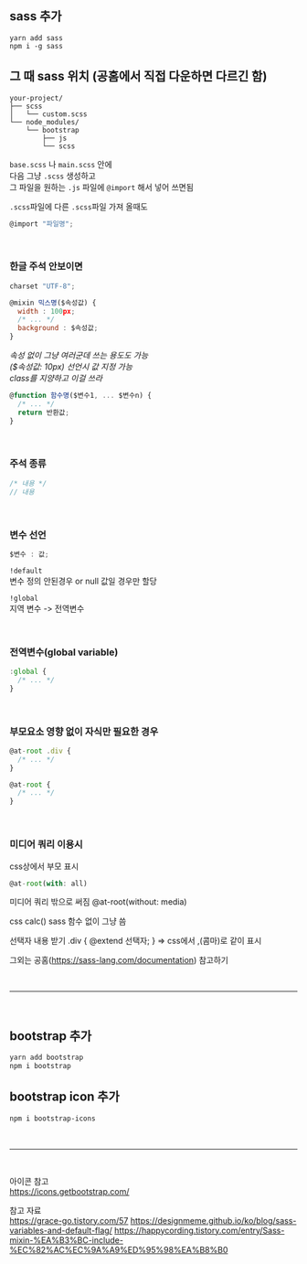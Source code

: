 ## sass 추가 

```
yarn add sass
npm i -g sass
```

## 그 때 sass 위치 (공홈에서 직접 다운하면 다르긴 함)
```
your-project/
├── scss
│   └── custom.scss
└── node_modules/
    └── bootstrap
        ├── js
        └── scss
```

`base.scss` 나 `main.scss` 안에  
다음 그냥 `.scss` 생성하고   
그 파일을 원하는 `.js` 파일에 `@import` 해서 넣어 쓰면됨  

`.scss`파일에 다른 `.scss`파일 가져 올때도  

```javascript
@import "파일명";  
```

<br />

### 한글 주석 안보이면
```javascript
charset "UTF-8";
```

```javascript
@mixin 믹스명($속성값) {
  width : 100px;
  /* ... */
  background : $속성값;
}
```
*속성 없이 그냥 여러군데 쓰는 용도도 가능  
($속성값: 10px) 선언시 값 지정 가능  
class를 지양하고 이걸 쓰라*  
  

```javascript
@function 함수명($변수1, ... $변수n) {
  /* ... */
  return 반환값;
}
```

<br />

### 주석 종류
```javascript
/* 내용 */
// 내용
```

<br />

### 변수 선언
```javascript
$변수 : 값;
```

`!default`   
변수 정의 안된경우 or null 값일 경우만 할당

`!global`  
지역 변수 -> 전역변수

<br />

### 전역변수(global variable)
```javascript
:global {
  /* ... */
}
```

<br />

### 부모요소 영향 없이 자식만 필요한 경우
```javascript
@at-root .div {
  /* ... */
}

@at-root {
  /* ... */
}
```

<br />

### 미디어 쿼리 이용시 
css상에서 부모 표시

```javascript
@at-root(with: all)
```

미디어 쿼리 밖으로 써짐
@at-root(without: media)

css calc()
sass 함수 없이 그냥 씀

선택자 내용 받기
.div {
  @extend 선택자;
}
=> css에서 ,(콤마)로 같이 표시


그외는 공홈(https://sass-lang.com/documentation) 참고하기

<br />

---

<br /> 


## bootstrap 추가 
```powershell
yarn add bootstrap
npm i bootstrap
```

## bootstrap icon 추가
```powershell
npm i bootstrap-icons
```

<br />

---

<br /> 

아이콘 참고  
https://icons.getbootstrap.com/

참고 자료   
https://grace-go.tistory.com/57
https://designmeme.github.io/ko/blog/sass-variables-and-default-flag/
https://happycording.tistory.com/entry/Sass-mixin-%EA%B3%BC-include-%EC%82%AC%EC%9A%A9%ED%95%98%EA%B8%B0

